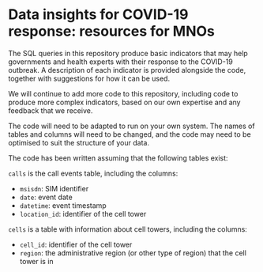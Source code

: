 # Data insights for COVID-19 response: resources for MNOs

The SQL queries in this repository produce basic indicators that may help governments and health experts with their response to the COVID-19 outbreak. A description of each indicator is provided alongside the code, together with suggestions for how it can be used. 

We will continue to add more code to this repository, including code to produce more complex indicators, based on our own expertise and any feedback that we receive. 

The code will need to be adapted to run on your own system. The names of tables and columns will need to be changed, and the code may need to be optimised to suit the structure of your data.

The code has been written assuming that the following tables exist:

`calls` is the call events table, including the columns:
- `msisdn`: SIM identifier
- `date`: event date
- `datetime`: event timestamp
- `location_id`: identifier of the cell tower

`cells` is a table with information about cell towers, including the columns:
- `cell_id`: identifier of the cell tower
- `region`: the administrative region (or other type of region) that the cell tower is in 
